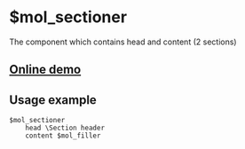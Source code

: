 # $mol_sectioner

The component which contains head and content (2 sections)

## [Online demo](http://eigenmethod.github.io/mol/#demo=mol_sectioner_demo)

## Usage example

```
$mol_sectioner
	head \Section header
	content $mol_filler
```
